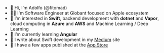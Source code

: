 - 👋 Hi, I’m Adolfo (@fitomad)
- 👨‍💻 I'm Software Engineer at Globant focused on Apple ecosystem
- 👀 I’m interested in **Swift**, backend development with **dotnet** and **Vapor**, cloud computing in **Azure** and **AWS** and Machine Learning / Deep Learning
- 🌱 I’m currently learning **Angular**
- 📙 I write about Swift development in my [Medium](https://medium.com/@FitoMAD) site
- 📱 I have a few apps published at the [App Store](https://apps.apple.com/es/developer/adolfo-vera-blasco/id898601649)

<!---
fitomad/fitomad is a ✨ special ✨ repository because its `README.md` (this file) appears on your GitHub profile.
You can click the Preview link to take a look at your changes.
--->

